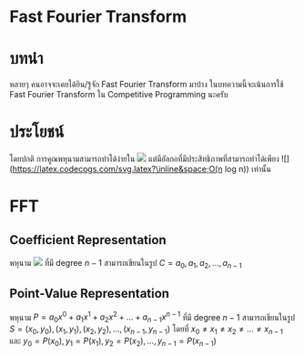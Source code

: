 # Fast Fourier Transform

# บทนำ
หลายๆ คนอาจจะเคยได้ยิน/รู้จัก Fast Fourier Transform มาบ้าง ในบทความนี้จะเน้นการใช้ Fast Fourier Transform ใน Competitive Programming นะครับ

# ประโยชน์
โดยปกติ การคูณพหุนามสามารถทำได้ง่ายใน ![](https://latex.codecogs.com/svg.latex?\inline&space;O(n^2)) แต่มีอัลกอที่มีประสิทธิภาพที่สามารถทำได้เพียง ![](https://latex.codecogs.com/svg.latex?\inline&space;O(n log n)) เท่านั้น

# FFT
## Coefficient Representation
พหุนาม ![](https://latex.codecogs.com/svg.latex?\inline&space;P&space;=&space;a_0x^0&space;&plus;&space;a_1x^1&space;&plus;&space;a_2x^2&space;&plus;&space;\dotsc&space;&plus;&space;a_{n-1}x^{n-1}) ที่มี degree $n-1$ สามารถเขียนในรูป $C = {a_0, a_1, a_2, \dotsc, a_{n-1}}$
## Point-Value Representation
พหุนาม $P = a_0x^0 + a_1x^1 + a_2x^2 + \dotsc + a_{n-1}x^{n-1}$ ที่มี degree $n-1$ สามารถเขียนในรูป $S = {(x_0, y_0), (x_1, y_1), (x_2, y_2), ..., (x_{n-1}, y_{n-1})}$ โดยที่ $x_0 \neq x_1 \neq x_2 \neq \dotsc \neq x_{n-1}$ และ $y_0 = P(x_0), y_1 = P(x_1), y_2 = P(x_2), \dotsc, y_{n-1} = P(x_{n-1})$
